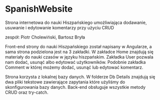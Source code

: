 # SpanishWebsite
Strona internetowa do nauki Hiszpańskiego umożliwiająca dodawanie, usuwanie i edytowanie komentarzy przy użyciu CRUD

zespół: Piotr Cholewiński, Bartosz Bryła

Front-end strony do nauki Hiszpańskiego został napisany w Angularze, a sama strona podzielona jest na 3 zakładki. W zakładce Home znajdują się materiały do nauki czasów w języku hiszpańskim.
Zakładka User pozwala nam dodać, usunąć albo edytować użytkowników. Podobnie zakładka Comment w której możemy dodać, usunąć lub edytować komentarz.

Strona korzysta z lokalnej bazy danych. W folderze Db Details znajdują się dwa pliki tekstowe zawierające zapytania które użyliśmy do skonfigurowania bazy danych.
Back-end obsługuje wszystkie metody CRUD oraz try-catch.
